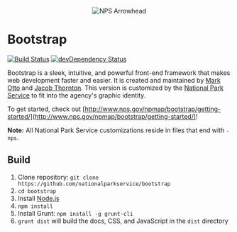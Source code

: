 <p align="center">
  <img src="http://www.nps.gov/npmap/img/nps-arrowhead-medium.png" alt="NPS Arrowhead">
</p>

# Bootstrap

[![Build Status](https://secure.travis-ci.org/nationalparkservice/bootstrap.png)](http://travis-ci.org/nationalparkservice/bootstrap) [![devDependency Status](https://david-dm.org/nationalparkservice/bootstrap/dev-status.png)](https://david-dm.org/nationalparkservice/bootstrap#info=devDependencies)

Bootstrap is a sleek, intuitive, and powerful front-end framework that makes web development faster and easier. It is created and maintained by [Mark Otto](http://twitter.com/mdo) and [Jacob Thornton](http://twitter.com/fat). This version is customized by the [National Park Service](http://www.nps.gov) to fit into the agency's graphic identity.

To get started, check out [http://www.nps.gov/npmap/bootstrap/getting-started/](http://www.nps.gov/npmap/bootstrap/getting-started/)!

**Note:** All National Park Service customizations reside in files that end with `-nps`.

## Build

1. Clone repository: `git clone https://github.com/nationalparkservice/bootstrap`
2. `cd bootstrap`
3. Install [Node.js](http://nodejs.org/download)
4. `npm install`
5. Install Grunt: `npm install -g grunt-cli`
6. `grunt dist` will build the docs, CSS, and JavaScript in the `dist` directory
